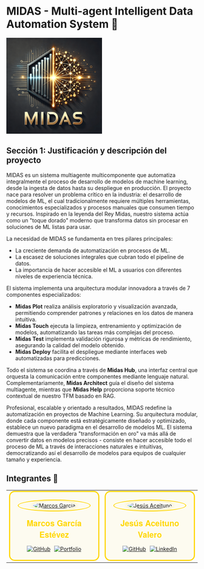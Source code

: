 # MIDAS - Multi-agent Intelligent Data Automation System 🤖

<img src="https://github.com/warc0s/MIDAS/blob/main/Extra/logo1.png" alt="Logo" width="50%">

## Sección 1: Justificación y descripción del proyecto

MIDAS es un sistema multiagente multicomponente que automatiza integralmente el proceso de desarrollo de modelos de machine learning, desde la ingesta de datos hasta su despliegue en producción. El proyecto nace para resolver un problema crítico en la industria: el desarrollo de modelos de ML, el cual tradicionalmente requiere múltiples herramientas, conocimientos especializados y procesos manuales que consumen tiempo y recursos. Inspirado en la leyenda del Rey Midas, nuestro sistema actúa como un "toque dorado" moderno que transforma datos sin procesar en soluciones de ML listas para usar.

La necesidad de MIDAS se fundamenta en tres pilares principales:

- La creciente demanda de automatización en procesos de ML.
- La escasez de soluciones integrales que cubran todo el pipeline de datos.
- La importancia de hacer accesible el ML a usuarios con diferentes niveles de experiencia técnica.

El sistema implementa una arquitectura modular innovadora a través de 7 componentes especializados:

- **Midas Plot** realiza análisis exploratorio y visualización avanzada, permitiendo comprender patrones y relaciones en los datos de manera intuitiva.
- **Midas Touch** ejecuta la limpieza, entrenamiento y optimización de modelos, automatizando las tareas más complejas del proceso.
- **Midas Test** implementa validación rigurosa y métricas de rendimiento, asegurando la calidad del modelo obtenido.
- **Midas Deploy** facilita el despliegue mediante interfaces web automatizadas para predicciones.
  
Todo el sistema se coordina a través de **Midas Hub**, una interfaz central que orquesta la comunicación entre componentes mediante lenguaje natural. Complementariamente, **Midas Architect** guía el diseño del sistema multiagente, mientras que **Midas Help** proporciona soporte técnico contextual de nuestro TFM basado en RAG.

Profesional, escalable y orientado a resultados, MIDAS redefine la automatización en proyectos de Machine Learning. Su arquitectura modular, donde cada componente está estratégicamente diseñado y optimizado, establece un nuevo paradigma en el desarrollo de modelos ML. El sistema demuestra que la verdadera "transformación en oro" va más allá de convertir datos en modelos precisos - consiste en hacer accesible todo el proceso de ML a través de interacciones naturales e intuitivas, democratizando así el desarrollo de modelos para equipos de cualquier tamaño y experiencia.

## Integrantes 👥

<table>
  <tr>
    <td align="center" width="400">
      <div style="border: 3px solid #FFD700; border-radius: 15px; padding: 20px; background-color: rgba(255, 215, 0, 0.05);">
        <div style="border: 2px solid #FFD700; border-radius: 50%; padding: 3px; margin: 0 auto;">
          <a href="https://warcos.dev">
            <img src="https://github.com/warc0s.png" width="220" alt="Marcos García" style="border-radius: 50%; border: 2px solid #FFF; box-shadow: 0 0 10px rgba(255, 215, 0, 0.4);">
          </a>
        </div>
        <h2 style="color: #FFD700; margin: 15px 0; font-family: 'Helvetica Neue', sans-serif;">Marcos García Estévez</h2>
        <div style="display: flex; gap: 10px; justify-content: center; margin-top: 15px;">
          <a href="https://github.com/warc0s">
            <img src="https://custom-icon-badges.demolab.com/badge/-GitHub-1a1a1a?style=for-the-badge&logo=github&logoColor=FFD700" alt="GitHub">
          </a>
          <a href="https://warcos.dev">
            <img src="https://custom-icon-badges.demolab.com/badge/-Portfolio-1a1a1a?style=for-the-badge&logo=browser&logoColor=FFD700" alt="Portfolio">
          </a>
        </div>
      </div>
    </td>
    
  <td align="center" width="400">
    <div style="border: 3px solid #FFD700; border-radius: 15px; padding: 20px; background-color: rgba(255, 215, 0, 0.05);">
      <div style="border: 2px solid #FFD700; border-radius: 50%; padding: 3px; margin: 0 auto;">
        <a href="https://github.com/jesusact">
          <img src="https://github.com/jesusact.png" width="220" alt="Jesús Aceituno" style="border-radius: 50%; border: 2px solid #FFF; box-shadow: 0 0 10px rgba(255, 215, 0, 0.4);">
        </a>
      </div>
      <h2 style="color: #FFD700; margin: 15px 0; font-family: 'Helvetica Neue', sans-serif;">Jesús Aceituno Valero</h2>
      <div style="display: flex; gap: 10px; justify-content: center; margin-top: 15px;">
        <a href="https://github.com/jesusact">
          <img src="https://custom-icon-badges.demolab.com/badge/-GitHub-1a1a1a?style=for-the-badge&logo=github&logoColor=FFD700" alt="GitHub">
        </a>
        <a href="https://www.linkedin.com/in/jesus-aceituno-valero/">
          <img src="https://custom-icon-badges.demolab.com/badge/-LinkedIn-1a1a1a?style=for-the-badge&logo=linkedin&logoColor=FFD700" alt="LinkedIn">
        </a>
      </div>
    </div>
  </td>
  </tr>
</table>
